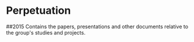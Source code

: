 # Perpetuation
##2015
Contains the papers, presentations and other documents relative to the group's studies and projects.
